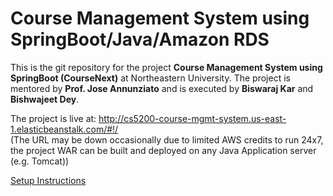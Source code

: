 # Course Management System using SpringBoot/Java/Amazon RDS
This is the git repository for the project **Course Management System using SpringBoot (CourseNext)** at Northeastern University.
The project is mentored by **Prof. Jose Annunziato** and is executed by **Biswaraj Kar** and **Bishwajeet Dey**.

The project is live at: http://cs5200-course-mgmt-system.us-east-1.elasticbeanstalk.com/#!/    
(The URL may be down occasionally due to limited AWS credits to run 24x7, the project WAR can be built and deployed on any Java Application server (e.g. Tomcat))

[Setup Instructions](https://github.com/biswarajkar/cs5200-course-mgmt-system/wiki/Setup-&-Configuration)

